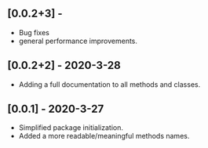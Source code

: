 ## [0.0.2+3] - <Date>
* Bug fixes
* general performance improvements.

## [0.0.2+2] - 2020-3-28
* Adding a full documentation to all methods and classes.

## [0.0.1] - 2020-3-27
* Simplified package initialization.
* Added a more readable/meaningful methods names.